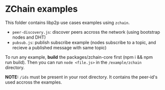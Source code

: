 # ZChain examples

This folder contains libp2p use cases examples using `zchain`.
+ `peer-discovery.js`: discover peers accross the network (using bootstrap nodes and DHT)
+ `pubsub.js`: publish subscribe example (nodes subscribe to a topic, and recieve a published message with same topic)

To run any example, **build** the packages/zchain-core first (npm i && npm run build). Then you can run `node <file.js>` in the `/example/zchain` directory.

**NOTE:** `/ids` must be present in your root directory. It contains the peer-id's used accross the examples.